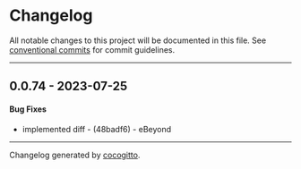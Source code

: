 # Changelog
All notable changes to this project will be documented in this file. See [conventional commits](https://www.conventionalcommits.org/) for commit guidelines.

- - -
## 0.0.74 - 2023-07-25
#### Bug Fixes
- implemented diff - (48badf6) - eBeyond

- - -

Changelog generated by [cocogitto](https://github.com/cocogitto/cocogitto).